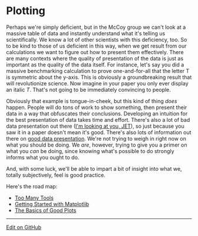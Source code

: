 # Plotting

Perhaps we're simply deficient, but in the McCoy group we can't look at a massive table of data and instantly understand what it's telling us scientifically.
We know a lot of other scientists with this deficiency, too.
So to be kind to those of us deficient in this way, when we get result from our calculations we want to figure out how to present them effectively.
There are many contexts where the quality of presentation of the data is just as important as the quality of the data itself.
For instance, let's say you did a massive benchmarking calculation to prove one-and-for-all that the letter T is symmetric about the y-axis.
This is obviously a groundbreaking result that will revolutionize science.
Now imagine in your paper you only ever display an italic _T_.
That's not going to be immediately convincing to people.

Obviously that example is tongue-in-cheek, but this kind of thing _does_ happen.
People will do tons of work to show something, then present their data in a way that obfuscates their conclusions.
Developing an intuition for the best presentation of data takes time and effort.
There's also a lot of bad data presentation out there ([I'm looking at you, JET](https://jakevdp.github.io/blog/2014/10/16/how-bad-is-your-colormap/)), so just because you saw it in a paper doesn't mean it's good.
There's also lots of information out there on [good data presentation](https://journals.plos.org/ploscompbiol/article?id=10.1371/journal.pcbi.1003833).
We're not trying to weigh in right now on what you should be doing.
We _are_, however, trying to give you a primer on what you _can_ be doing, since knowing what's possible to do strongly informs what you ought to do.

And, with some luck, we'll be able to impart a bit of insight into what we, totally subjectively, feel is good practice.

Here's the road map:
* [Too Many Tools](TooManyTools.md)
* [Getting Started with Matplotlib](OOPMatplotlib.md)
* [The Basics of Good Plots](TheGoodPlot.md)

---
[Edit on GitHub](https://github.com/McCoyGroup/References/edit/gh-pages/McCoy%20Group%20Code%20Academy/Plotting/index.md)
